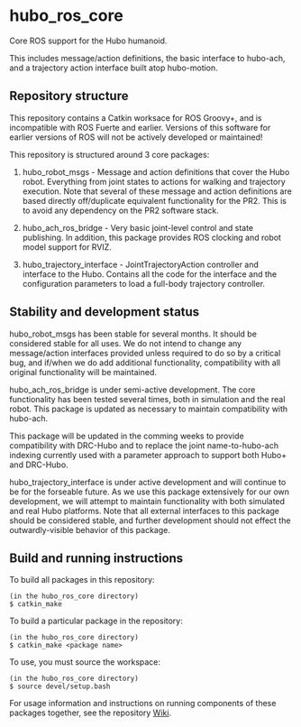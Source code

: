 hubo_ros_core
=============

Core ROS support for the Hubo humanoid.

This includes message/action definitions, the basic interface to hubo-ach, and a trajectory action interface built atop hubo-motion.

Repository structure
--------------------
This repository contains a Catkin worksace for ROS Groovy+, and is incompatible with ROS Fuerte and earlier. Versions of this software for earlier versions of ROS will not be actively developed or maintained!

This repository is structured around 3 core packages:

1.  hubo_robot_msgs - Message and action definitions that cover the Hubo robot. Everything from joint states to actions for walking and trajectory execution. Note that several of these message and action definitions are based directly off/duplicate equivalent functionality for the PR2. This is to avoid any dependency on the PR2 software stack.

2.  hubo_ach_ros_bridge - Very basic joint-level control and state publishing. In addition, this package provides ROS clocking and robot model support for RVIZ.

3.  hubo_trajectory_interface - JointTrajectoryAction controller and interface to the Hubo. Contains all the code for the interface and the configuration parameters to load a full-body trajectory controller.

Stability and development status
--------------------------------
hubo_robot_msgs has been stable for several months. It should be considered stable for all uses. We do not intend to change any message/action interfaces provided unless required to do so by a critical bug, and if/when we do add additional functionality, compatibility with all original functionality will be maintained.

hubo_ach_ros_bridge is under semi-active development. The core functionality has been tested several times, both in simulation and the real robot. This package is updated as necessary to maintain compatibility with hubo-ach.

This package will be updated in the comming weeks to provide compatibility with DRC-Hubo and to replace the joint name-to-hubo-ach indexing currently used with a parameter approach to support both Hubo+ and DRC-Hubo.

hubo_trajectory_interface is under active development and will continue to be for the forseable future. As we use this package extensively for our own development, we will attempt to maintain functionality with both simulated and real Hubo platforms. Note that all external interfaces to this package should be considered stable, and further development should not effect the outwardly-visible behavior of this package.

Build and running instructions
------------------------------
To build all packages in this repository:

```
(in the hubo_ros_core directory)
$ catkin_make
```
To build a particular package in the repository:

```
(in the hubo_ros_core directory)
$ catkin_make <package name>
```
To use, you must source the workspace:

```
(in the hubo_ros_core directory)
$ source devel/setup.bash
```

For usage information and instructions on running components of these packages together, see the repository [Wiki](https://github.com/WPI-ARC/hubo_ros_core/wiki).
